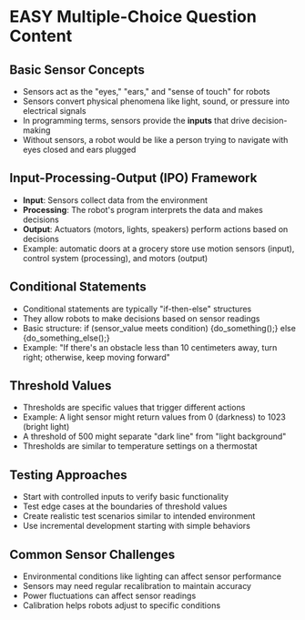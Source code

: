 # EASY Multiple-Choice Question Content

## Basic Sensor Concepts
- Sensors act as the "eyes," "ears," and "sense of touch" for robots
- Sensors convert physical phenomena like light, sound, or pressure into electrical signals
- In programming terms, sensors provide the **inputs** that drive decision-making
- Without sensors, a robot would be like a person trying to navigate with eyes closed and ears plugged

## Input-Processing-Output (IPO) Framework
- **Input**: Sensors collect data from the environment
- **Processing**: The robot's program interprets the data and makes decisions
- **Output**: Actuators (motors, lights, speakers) perform actions based on decisions
- Example: automatic doors at a grocery store use motion sensors (input), control system (processing), and motors (output)

## Conditional Statements
- Conditional statements are typically "if-then-else" structures
- They allow robots to make decisions based on sensor readings
- Basic structure: if (sensor_value meets condition) {do_something();} else {do_something_else();}
- Example: "If there's an obstacle less than 10 centimeters away, turn right; otherwise, keep moving forward"

## Threshold Values
- Thresholds are specific values that trigger different actions
- Example: A light sensor might return values from 0 (darkness) to 1023 (bright light)
- A threshold of 500 might separate "dark line" from "light background"
- Thresholds are similar to temperature settings on a thermostat

## Testing Approaches
- Start with controlled inputs to verify basic functionality
- Test edge cases at the boundaries of threshold values
- Create realistic test scenarios similar to intended environment
- Use incremental development starting with simple behaviors

## Common Sensor Challenges
- Environmental conditions like lighting can affect sensor performance
- Sensors may need regular recalibration to maintain accuracy
- Power fluctuations can affect sensor readings
- Calibration helps robots adjust to specific conditions